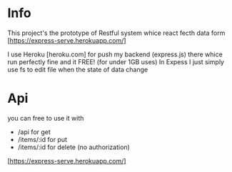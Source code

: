 # Info
This project's the prototype of Restful system whice react fecth data form  [https://express-serve.herokuapp.com/] 

I use Heroku [heroku.com] for push my backend (express.js) there whice run perfectly fine and it FREE! (for under 1GB uses)
In Expess I just simply use fs to edit file when the state of data change 

# Api

you can free to use it with
* /api for get
* /items/:id for put
* /items/:id for delete (no authorization)

[https://express-serve.herokuapp.com/] 
